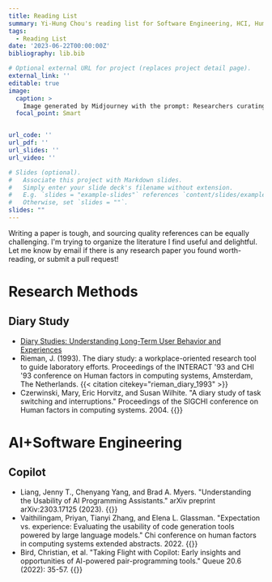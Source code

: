 ```yaml
---
title: Reading List 
summary: Yi-Hung Chou's reading list for Software Engineering, HCI, Human-AI Interaction
tags:
  - Reading List
date: '2023-06-22T00:00:00Z'
bibliography: lib.bib  

# Optional external URL for project (replaces project detail page).
external_link: ''
editable: true
image:
  caption: >
    Image generated by Midjourney with the prompt: Researchers curating a reading list for software engineering research, realistic
  focal_point: Smart


url_code: ''
url_pdf: ''
url_slides: ''
url_video: ''

# Slides (optional).
#   Associate this project with Markdown slides.
#   Simply enter your slide deck's filename without extension.
#   E.g. `slides = "example-slides"` references `content/slides/example-slides.md`.
#   Otherwise, set `slides = ""`.
slides: ""
---
```

Writing a paper is tough, and sourcing quality references can be equally challenging. I'm trying to organize the literature I find useful and delightful. Let me know by email if there is any research paper you found worth-reading, or submit a pull request!

# Research Methods
## Diary Study
- [Diary Studies: Understanding Long-Term User Behavior and Experiences](https://www.nngroup.com/articles/diary-studies/)
- Rieman, J. (1993). The diary study: a workplace-oriented research tool to guide laboratory efforts. Proceedings of the INTERACT '93 and CHI '93 conference on Human factors in computing systems, Amsterdam, The Netherlands. {{< citation citekey="rieman_diary_1993" >}} 
- Czerwinski, Mary, Eric Horvitz, and Susan Wilhite. "A diary study of task switching and interruptions." Proceedings of the SIGCHI conference on Human factors in computing systems. 2004. {{<citation citekey="czerwinski_diary_2004">}}

# AI+Software Engineering
## Copilot
- Liang, Jenny T., Chenyang Yang, and Brad A. Myers. "Understanding the Usability of AI Programming Assistants." arXiv preprint arXiv:2303.17125 (2023). {{<citation citekey="liang_understanding_2023">}}
- Vaithilingam, Priyan, Tianyi Zhang, and Elena L. Glassman. "Expectation vs. experience: Evaluating the usability of code generation tools powered by large language models." Chi conference on human factors in computing systems extended abstracts. 2022. {{<citation citekey="vaithilingam2022expectation">}}
- Bird, Christian, et al. "Taking Flight with Copilot: Early insights and opportunities of AI-powered pair-programming tools." Queue 20.6 (2022): 35-57. {{<citation citekey="bird2022taking">}}
